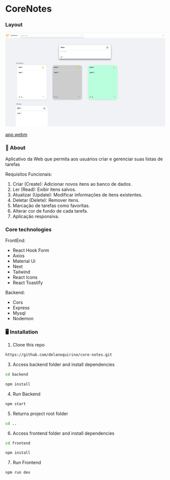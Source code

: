 # CoreNotes

### Layout

![Layout](/frontend/public/readme.png)

[app.webm](https://github.com/delanoquirino/core-notes/assets/101298043/d3d3e798-d161-4bcb-875b-ad741c30b050)

### 🧠 About

Aplicativo da Web que permita aos usuários criar e gerenciar suas listas de tarefas

Requisitos Funcionais:

1. Criar (Create): Adicionar novos itens ao banco de dados.
2. Ler (Read): Exibir itens salvos.
3. Atualizar (Update): Modificar informações de itens existentes.
4. Deletar (Delete): Remover itens.
5. Marcação de tarefas como favoritas.
6. Alterar cor de fundo de cada tarefa.
7. Aplicação responsiva.

### Core technologies

FrontEnd:

- React Hook Form
- Axios
- Material Ui
- Next
- Tailwind
- React Icons
- React Toastify

Backend:

- Cors
- Express
- Mysql
- Nodemon

### 🖥️ Installation

1. Clone this repo

```bash
https://github.com/delanoquirino/core-notes.git
```

3. Access backend folder and install dependencies

```bash
cd backend
```

```bash
npm install
```

4. Run Backend

```bash
npm start
```

5. Returns project root folder

```bash
cd ..
```

6. Access frontend folder and install dependencies

```bash
cd frontend
```

```bash
npm install
```

7. Run Frontend

```bash
npm run dev
```
